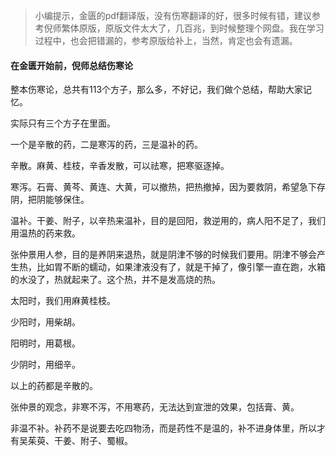 
> 小编提示，金匮的pdf翻译版，没有伤寒翻译的好，很多时候有错，建议参考倪师繁体原版，原版文件太大了，几百兆，到时候整理个网盘。我在学习过程中，也会把错漏的，参考原版给补上，当然，肯定也会有遗漏。

#### 在金匮开始前，倪师总结伤寒论

整本伤寒论，总共有113个方子，那么多，不好记，我们做个总结，帮助大家记忆。

实际只有三个方子在里面。

一个是辛散的药，二是寒泻的药，三是温补的药。

辛散。麻黄、桂枝，辛香发散，可以祛寒，把寒驱逐掉。

寒泻。石膏、黄芩、黄连、大黄，可以撤热，把热撤掉，因为要救阴，希望急下存阴，把阴能够保住。

温补。干姜、附子，以辛热来温补，目的是回阳，救逆用的，病人阳不足了，我们用温热的药来救。

张仲景用人参，目的是养阴来退热，就是阴津不够的时候我们要用。阴津不够会产生热，比如胃不断的蠕动，如果津液没有了，就是干掉了，像引擎一直在跑，水箱的水没了，热就起来了。这个热，并不是发高烧的热。

太阳时，我们用麻黄桂枝。

少阳时，用柴胡。

阳明时，用葛根。

少阴时，用细辛。

以上的药都是辛散的。

张仲景的观念，非寒不泻，不用寒药，无法达到宣泄的效果，包括膏、黄。

非温不补。补药不是说要去吃四物汤，而是药性不是温的，补不进身体里，所以才有吴茱萸、干姜、附子、蜀椒。